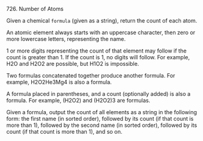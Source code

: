 726. Number of Atoms

Given a chemical `formula` (given as a string), return the count of each atom.

An atomic element always starts with an uppercase character, then zero or more
lowercase letters, representing the name.

1 or more digits representing the count of that element may follow if the count
is greater than 1. If the count is 1, no digits will follow. For example, H2O
and H2O2 are possible, but H1O2 is impossible.

Two formulas concatenated together produce another formula. For example,
H2O2He3Mg4 is also a formula.

A formula placed in parentheses, and a count (optionally added) is also a
formula. For example, (H2O2) and (H2O2)3 are formulas.

Given a formula, output the count of all elements as a string in the following
form: the first name (in sorted order), followed by its count (if that count is
more than 1), followed by the second name (in sorted order), followed by its
count (if that count is more than 1), and so on.
